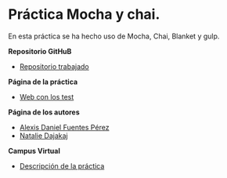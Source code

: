 # Práctica Mocha y chai.  

En esta práctica se ha hecho uso de Mocha, Chai, Blanket y gulp.  

**Repositorio GitHuB**

* [Repositorio trabajado](https://github.com/alu0100816761/mocha-y-chai-nataliealexis)

**Página de la práctica**

* [Web con los test](http://ull-esit-gradoii-pl.github.io/mocha-y-chai-nataliealexis/test)

**Página de los autores**

* [Alexis Daniel Fuentes Pérez](http://alu0100816761.github.io/)
* [Natalie Dajakaj](http://alu0100818369.github.io/)

**Campus Virtual**

* [Descripción de la práctica](https://campusvirtual.ull.es/1516/mod/page/view.php?id=182932)
